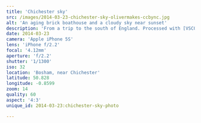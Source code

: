 ```yaml
---
title: 'Chichester sky'
src: /images/2014-03-23-chichester-sky-olivermakes-ccbync.jpg
alt: 'An aging brick boathouse and a cloudy sky near sunset'
description: 'From a trip to the south of England. Processed with [VSCOcam](http://vsco.co/app) a2'
date: 2014-03-23
camera: 'Apple iPhone 5S'
lens: 'iPhone f/2.2'
focal: '4.12mm'
aperture: 'f/2.2'
shutter: '1/1300'
iso: 32
location: 'Bosham, near Chichester'
latitude: 50.828
longitude: -0.8599
zoom: 14
quality: 60
aspect: '4:3'
unique_id: 2014-03-23:chichester-sky-photo

---
```

